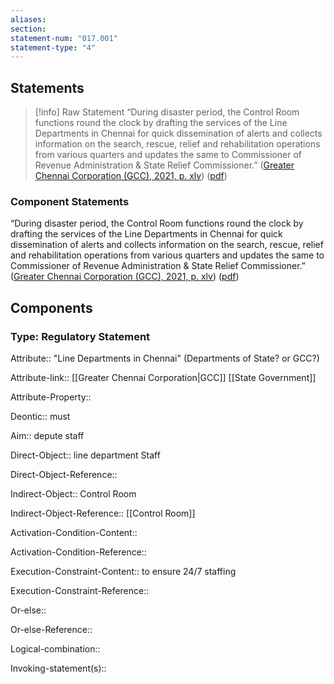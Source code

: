 ```yaml
---
aliases: 
section: 
statement-num: "017.001"
statement-type: "4"
---
```

## Statements 
> [!info] Raw Statement
> “During disaster period, the Control Room functions round the clock by drafting the services of the Line Departments in Chennai for quick dissemination of alerts and collects information on the search, rescue, relief and rehabilitation operations from various quarters and updates the same to Commissioner of Revenue Administration & State Relief Commissioner.” ([Greater Chennai Corporation (GCC), 2021, p. xlv](zotero://select/library/items/AZZSXLC8)) ([pdf](zotero://open-pdf/library/items/ZWDYK52D?page=45&annotation=BKVIWHPI)) 
> 

### Component Statements
“During disaster period, the Control Room functions round the clock by drafting the services of the Line Departments in Chennai for quick dissemination of alerts and collects information on the search, rescue, relief and rehabilitation operations from various quarters and updates the same to Commissioner of Revenue Administration & State Relief Commissioner.” ([Greater Chennai Corporation (GCC), 2021, p. xlv](zotero://select/library/items/AZZSXLC8)) ([pdf](zotero://open-pdf/library/items/ZWDYK52D?page=45&annotation=BKVIWHPI)) 
## Components
### Type: Regulatory Statement
Attribute:: "Line Departments in Chennai" (Departments of State? or GCC?)

Attribute-link:: [[Greater Chennai Corporation|GCC]] [[State Government]]

Attribute-Property::

Deontic:: must 


Aim:: depute staff 


Direct-Object:: line department Staff

Direct-Object-Reference:: 


Indirect-Object:: Control Room

Indirect-Object-Reference:: [[Control Room]]


Activation-Condition-Content::

Activation-Condition-Reference:: 


Execution-Constraint-Content:: to ensure 24/7 staffing

Execution-Constraint-Reference:: 


Or-else::

Or-else-Reference:: 


Logical-combination::


Invoking-statement(s)::
